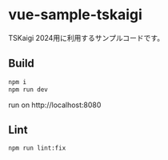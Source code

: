 # vue-sample-tskaigi

TSKaigi 2024用に利用するサンプルコードです。

## Build

```.sh
npm i
npm run dev
```

run on http://localhost:8080

## Lint

```.sh
npm run lint:fix
```
